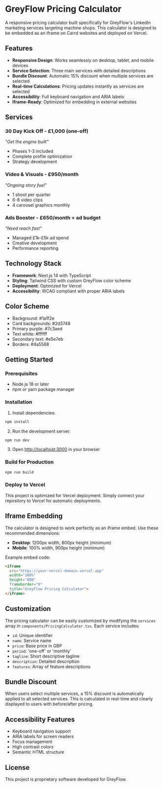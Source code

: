 # GreyFlow Pricing Calculator

A responsive pricing calculator built specifically for GreyFlow's LinkedIn marketing services targeting machine shops. This calculator is designed to be embedded as an iframe on Carrd websites and deployed on Vercel.

## Features

- **Responsive Design**: Works seamlessly on desktop, tablet, and mobile devices
- **Service Selection**: Three main services with detailed descriptions
- **Bundle Discount**: Automatic 15% discount when multiple services are selected
- **Real-time Calculations**: Pricing updates instantly as services are selected
- **Accessibility**: Full keyboard navigation and ARIA labels
- **Iframe-Ready**: Optimized for embedding in external websites

## Services

### 30 Day Kick Off - £1,000 (one-off)
*"Get the engine built"*
- Phases 1-3 included
- Complete profile optimization
- Strategy development

### Video & Visuals - £950/month
*"Ongoing story fuel"*
- 1 shoot per quarter
- 6-8 video clips
- 4 carousel graphics monthly

### Ads Booster - £650/month + ad budget
*"Need reach fast"*
- Managed £1k-£5k ad spend
- Creative development
- Performance reporting

## Technology Stack

- **Framework**: Next.js 14 with TypeScript
- **Styling**: Tailwind CSS with custom GreyFlow color scheme
- **Deployment**: Optimized for Vercel
- **Accessibility**: WCAG compliant with proper ARIA labels

## Color Scheme

- Background: #1a1f2e
- Card backgrounds: #2d3748
- Primary purple: #7c3aed
- Text white: #ffffff
- Secondary text: #e5e7eb
- Borders: #4a5568

## Getting Started

### Prerequisites

- Node.js 18 or later
- npm or yarn package manager

### Installation

1. Install dependencies:
```bash
npm install
```

2. Run the development server:
```bash
npm run dev
```

3. Open [http://localhost:3000](http://localhost:3000) in your browser

### Build for Production

```bash
npm run build
```

### Deploy to Vercel

This project is optimized for Vercel deployment. Simply connect your repository to Vercel for automatic deployments.

## Iframe Embedding

The calculator is designed to work perfectly as an iframe embed. Use these recommended dimensions:

- **Desktop**: 1200px width, 800px height (minimum)
- **Mobile**: 100% width, 900px height (minimum)

Example embed code:
```html
<iframe 
  src="https://your-vercel-domain.vercel.app" 
  width="100%" 
  height="800" 
  frameborder="0"
  title="GreyFlow Pricing Calculator">
</iframe>
```

## Customization

The pricing calculator can be easily customized by modifying the `services` array in `components/PricingCalculator.tsx`. Each service includes:

- `id`: Unique identifier
- `name`: Service name
- `price`: Base price in GBP
- `period`: 'one-off' or 'monthly'
- `tagline`: Short descriptive tagline
- `description`: Detailed description
- `features`: Array of feature descriptions

## Bundle Discount

When users select multiple services, a 15% discount is automatically applied to all selected services. This is calculated in real-time and clearly displayed to users with before/after pricing.

## Accessibility Features

- Keyboard navigation support
- ARIA labels for screen readers
- Focus management
- High contrast colors
- Semantic HTML structure

## License

This project is proprietary software developed for GreyFlow. 